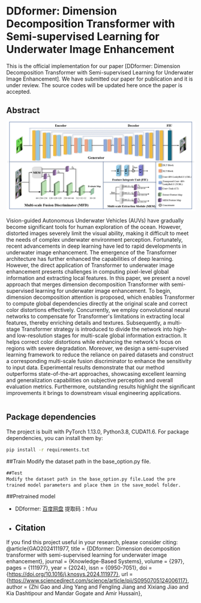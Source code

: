 # DDformer: Dimension Decomposition Transformer with Semi-supervised Learning for Underwater Image Enhancement
This is the official implementation for our paper [DDformer: Dimension Decomposition Transformer with Semi-supervised Learning for Underwater Image Enhancement]. We have submitted our paper for publication and it is under review. The source codes will be updated here once the paper is accepted. 

## Abstract
![architecture](architecture.png)

Vision-guided Autonomous Underwater Vehicles (AUVs) have gradually become significant tools for human exploration of the ocean. However, distorted images severely limit the visual ability, making it difficult to meet the needs of complex underwater environment perception. Fortunately, recent advancements in deep learning have led to rapid developments in underwater image enhancement. The emergence of the Transformer architecture has further enhanced the capabilities of deep learning. However, the direct application of Transformer to underwater image enhancement presents challenges in computing pixel-level global information and extracting local features. In this paper, we present a novel approach that merges dimension decomposition Transformer with semi-supervised learning for underwater image enhancement. To begin, dimension decomposition attention is proposed, which enables Transformer to compute global dependencies directly at the original scale and correct color distortions effectively. Concurrently, we employ convolutional neural networks to compensate for Transformer's limitations in extracting local features, thereby enriching details and textures. Subsequently, a multi-stage Transformer strategy is introduced to divide the network into high- and low-resolution stages for multi-scale global information extraction. It helps correct color distortions while enhancing the network's focus on regions with severe degradation. Moreover, we design a semi-supervised learning framework to reduce the reliance on paired datasets and construct a corresponding multi-scale fusion discriminator to enhance the sensitivity to input data. Experimental results demonstrate that our method outperforms state-of-the-art approaches, showcasing excellent learning and generalization capabilities on subjective perception and overall evaluation metrics. Furthermore, outstanding results highlight the significant improvements it brings to downstream visual engineering applications.
```
```



## Package dependencies

The project is built with PyTorch 1.13.0, Python3.8, CUDA11.6. For package dependencies, you can install them by:

```bash
pip install -r requirements.txt
```
##Train
Modify the dataset path in the base_option.py file.
```
##Test
Modify the dataset path in the base_option.py file.Load the pre trained model parameters and place them in the save_model folder.
```
##Pretrained model

- DDformer: [百度网盘](https://pan.baidu.com/s/14w_sQNx5qIGD4Rbh2Bc-nw) 提取码：hfuu

- ## Citation
If you find this project useful in your research, please consider citing:
@article{GAO2024111977,
title = {DDformer: Dimension decomposition transformer with semi-supervised learning for underwater image enhancement},
journal = {Knowledge-Based Systems},
volume = {297},
pages = {111977},
year = {2024},
issn = {0950-7051},
doi = {https://doi.org/10.1016/j.knosys.2024.111977},
url = {https://www.sciencedirect.com/science/article/pii/S0950705124006117},
author = {Zhi Gao and Jing Yang and Fengling Jiang and Xixiang Jiao and Kia Dashtipour and Mandar Gogate and Amir Hussain},
```
